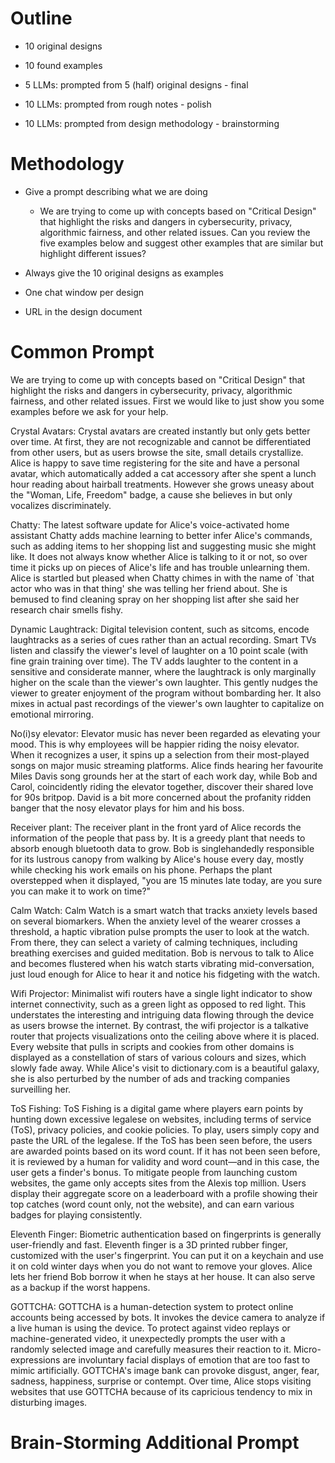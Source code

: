 # Outline

* 10 original designs

* 10 found examples

* 5 LLMs: prompted from 5 (half) original designs - final

* 10 LLMs: prompted from rough notes - polish

* 10 LLMs: prompted from design methodology - brainstorming

  

# Methodology

* Give a prompt describing what we are doing

  * We are trying to come up with concepts based on "Critical Design" that highlight the risks and dangers in cybersecurity, privacy, algorithmic fairness, and other related issues. Can you review the five examples below and suggest other examples that are similar but highlight different issues? 
* Always give the 10 original designs as examples
* One chat window per design
* URL in the design document

# Common Prompt

We are trying to come up with concepts based on "Critical Design" that highlight the risks and dangers in cybersecurity, privacy, algorithmic fairness, and other related issues. First we would like to just show you some examples before we ask for your help.

Crystal Avatars: Crystal avatars are created instantly but only gets better over time. At first, they are not recognizable and cannot be differentiated from other users, but as users browse the site, small details crystallize. Alice is happy to save time registering for the site and have a personal avatar, which automatically added a cat accessory after she spent a lunch hour reading about hairball treatments. However she grows uneasy about the "Woman, Life, Freedom" badge, a cause she believes in but only vocalizes discriminately. 

Chatty: The latest software update for Alice's voice-activated home assistant Chatty adds machine learning to better infer Alice's commands, such as adding items to her shopping list and suggesting music she might like. It does not always know whether Alice is talking to it or not, so over time it picks up on pieces of Alice's life and has trouble unlearning them. Alice is startled but pleased when Chatty chimes in with the name of `that actor who was in that thing' she was telling her friend about. She is bemused to find cleaning spray on her shopping list after she said her research chair smells fishy. 

Dynamic Laughtrack: Digital television content, such as sitcoms, encode laughtracks as a series of cues rather than an actual recording. Smart TVs listen and classify the viewer's level of laughter on a 10 point scale (with fine grain training over time). The TV adds laughter to the content in a sensitive and considerate manner, where the laughtrack is only marginally higher on the scale than the viewer's own laughter. This gently nudges the viewer to greater enjoyment of the program without bombarding her. It also mixes in actual past recordings of the viewer's own laughter to capitalize on emotional mirroring.

No(i)sy elevator: Elevator music has never been regarded as elevating your mood. This is why employees will be happier riding the noisy elevator. When it recognizes a user, it spins up a selection from their most-played songs on major music streaming platforms. Alice finds hearing her favourite Miles Davis song grounds her at the start of each work day, while Bob and Carol, coincidently riding the elevator together, discover their shared love for 90s britpop. David is a bit more concerned about the profanity ridden banger that the nosy elevator plays for him and his boss.

Receiver plant: The receiver plant in the front yard of Alice records the information of the people that pass by. It is a greedy plant that needs to absorb enough bluetooth data to grow. Bob is singlehandedly responsible for its lustrous canopy from walking by Alice's house every day, mostly while checking his work emails on his phone. Perhaps the plant overstepped when it displayed, "you are 15 minutes late today, are you sure you can make it to work on time?"

Calm Watch: Calm Watch is a smart watch that tracks anxiety levels based on several biomarkers. When the anxiety level of the wearer crosses a threshold, a haptic vibration pulse prompts the user to look at the watch. From there, they can select a variety of calming techniques, including breathing exercises and guided meditation. Bob is nervous to talk to Alice and becomes flustered when his watch starts vibrating mid-conversation, just loud enough for Alice to hear it and notice his fidgeting with the watch.

Wifi Projector: Minimalist wifi routers have a single light indicator to show internet connectivity, such as a green light as opposed to red light. This understates the interesting and intriguing data flowing through the device as users browse the internet. By contrast, the wifi projector is a talkative router that projects visualizations onto the ceiling above where it is placed. Every website that pulls in scripts and cookies from other domains is displayed as a constellation of stars of various colours and sizes, which slowly fade away. While Alice's visit to dictionary.com is a beautiful galaxy, she is also perturbed by the number of ads and tracking companies surveilling her.

ToS Fishing: ToS Fishing is a digital game where players earn points by hunting down excessive legalese on websites, including terms of service (ToS), privacy policies, and cookie policies. To play, users simply copy and paste the URL of the legalese. If the ToS has been seen before, the users are awarded points based on its word count. If it has not been seen before, it is reviewed by a human for validity and word count—and in this case, the user gets a finder's bonus. To mitigate people from launching custom websites, the game only accepts sites from the Alexis top million. Users display their aggregate score on a leaderboard with a profile showing their top catches (word count only, not the website), and can earn various badges for playing consistently.

Eleventh Finger: Biometric authentication based on fingerprints is generally user-friendly and fast. Eleventh finger is a 3D printed rubber finger, customized with the user's fingerprint. You can put it on a keychain and use it on cold winter days when you do not want to remove your gloves. Alice lets her friend Bob borrow it when he stays at her house. It can also serve as a backup if the worst happens.

GOTTCHA: GOTTCHA is a human-detection system to protect online accounts being accessed by bots. It invokes the device camera to analyze if a live human is using the device. To protect against video replays or machine-generated video, it unexpectedly prompts the user with a randomly selected image and carefully measures their reaction to it. Micro-expressions are involuntary facial displays of emotion that are too fast to mimic artificially. GOTTCHA's image bank can provoke disgust, anger, fear, sadness, happiness, surprise or contempt. Over time, Alice stops visiting websites that use GOTTCHA because of its capricious tendency to mix in disturbing images.



# Brain-Storming Additional Prompt


